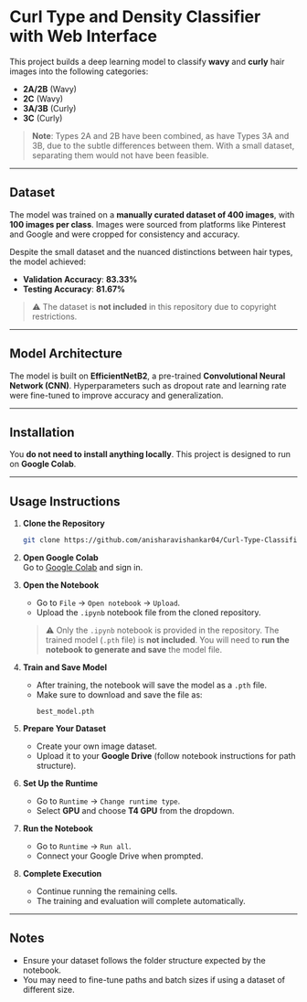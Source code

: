 # Curl Type and Density Classifier with Web Interface

This project builds a deep learning model to classify **wavy** and **curly** hair images into the following categories:

- **2A/2B** (Wavy)
- **2C** (Wavy)
- **3A/3B** (Curly)
- **3C** (Curly)

> **Note**: Types 2A and 2B have been combined, as have Types 3A and 3B, due to the subtle differences between them. With a small dataset, separating them would not have been feasible.

---

## Dataset

The model was trained on a **manually curated dataset of 400 images**, with **100 images per class**. Images were sourced from platforms like Pinterest and Google and were cropped for consistency and accuracy.

Despite the small dataset and the nuanced distinctions between hair types, the model achieved:

- **Validation Accuracy**: **83.33%**  
- **Testing Accuracy**: **81.67%**

> ⚠️ The dataset is **not included** in this repository due to copyright restrictions.

---

## Model Architecture

The model is built on **EfficientNetB2**, a pre-trained **Convolutional Neural Network (CNN)**. Hyperparameters such as dropout rate and learning rate were fine-tuned to improve accuracy and generalization.

---

## Installation

You **do not need to install anything locally**. This project is designed to run on **Google Colab**.

---

## Usage Instructions

1. **Clone the Repository**  
   ```bash
   git clone https://github.com/anisharavishankar04/Curl-Type-Classifier.git
   ```

2. **Open Google Colab**  
   Go to [Google Colab](https://colab.research.google.com/) and sign in.

3. **Open the Notebook**  
   - Go to `File` → `Open notebook` → `Upload`.
   - Upload the `.ipynb` notebook file from the cloned repository.

   > ⚠️ Only the `.ipynb` notebook is provided in the repository. The trained model (`.pth` file) is **not included**. You will need to **run the notebook to generate and save** the model file.

4. **Train and Save Model**  
   - After training, the notebook will save the model as a `.pth` file.
   - Make sure to download and save the file as:  
     ```
     best_model.pth
     ```

5. **Prepare Your Dataset**  
   - Create your own image dataset.
   - Upload it to your **Google Drive** (follow notebook instructions for path structure).

6. **Set Up the Runtime**  
   - Go to `Runtime` → `Change runtime type`.
   - Select **GPU** and choose **T4 GPU** from the dropdown.

7. **Run the Notebook**  
   - Go to `Runtime` → `Run all`.
   - Connect your Google Drive when prompted.

8. **Complete Execution**  
   - Continue running the remaining cells.
   - The training and evaluation will complete automatically.

---

## Notes

- Ensure your dataset follows the folder structure expected by the notebook.
- You may need to fine-tune paths and batch sizes if using a dataset of different size.
